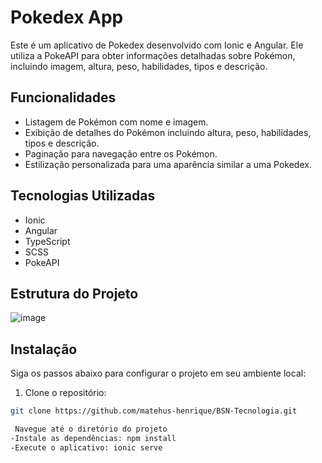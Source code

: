 # Pokedex App

Este é um aplicativo de Pokedex desenvolvido com Ionic e Angular. Ele utiliza a PokeAPI para obter informações detalhadas sobre Pokémon, incluindo imagem, altura, peso, habilidades, tipos e descrição.

## Funcionalidades

- Listagem de Pokémon com nome e imagem.
- Exibição de detalhes do Pokémon incluindo altura, peso, habilidades, tipos e descrição.
- Paginação para navegação entre os Pokémon.
- Estilização personalizada para uma aparência similar a uma Pokedex.

## Tecnologias Utilizadas

- Ionic
- Angular
- TypeScript
- SCSS
- PokeAPI
  

## Estrutura do Projeto

![image](https://github.com/matehus-henrique/BSN-Tecnologia/assets/53536966/82a66603-9d96-471b-823c-d477a1655198)


## Instalação



Siga os passos abaixo para configurar o projeto em seu ambiente local:

1. Clone o repositório:

```bash
git clone https://github.com/matehus-henrique/BSN-Tecnologia.git

 Navegue até o diretório do projeto
-Instale as dependências: npm install
-Execute o aplicativo: ionic serve







